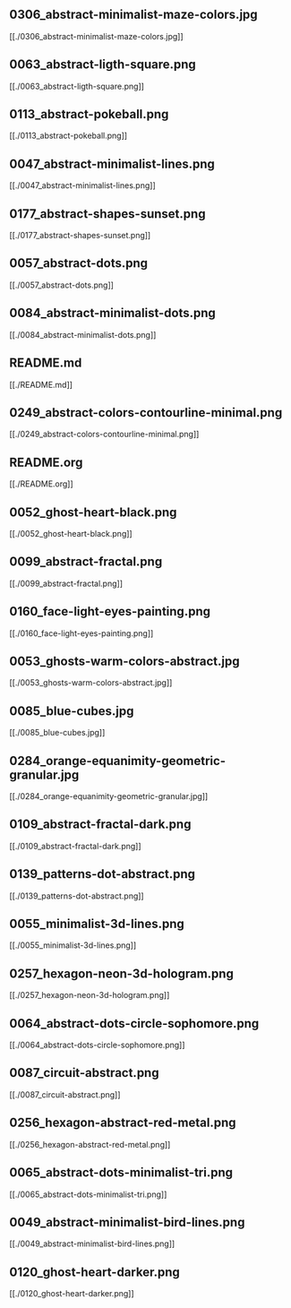 ## 0306_abstract-minimalist-maze-colors.jpg
[[./0306_abstract-minimalist-maze-colors.jpg]]

## 0063_abstract-ligth-square.png
[[./0063_abstract-ligth-square.png]]

## 0113_abstract-pokeball.png
[[./0113_abstract-pokeball.png]]

## 0047_abstract-minimalist-lines.png
[[./0047_abstract-minimalist-lines.png]]

## 0177_abstract-shapes-sunset.png
[[./0177_abstract-shapes-sunset.png]]

## 0057_abstract-dots.png
[[./0057_abstract-dots.png]]

## 0084_abstract-minimalist-dots.png
[[./0084_abstract-minimalist-dots.png]]

## README.md
[[./README.md]]

## 0249_abstract-colors-contourline-minimal.png
[[./0249_abstract-colors-contourline-minimal.png]]

## README.org
[[./README.org]]

## 0052_ghost-heart-black.png
[[./0052_ghost-heart-black.png]]

## 0099_abstract-fractal.png
[[./0099_abstract-fractal.png]]

## 0160_face-light-eyes-painting.png
[[./0160_face-light-eyes-painting.png]]

## 0053_ghosts-warm-colors-abstract.jpg
[[./0053_ghosts-warm-colors-abstract.jpg]]

## 0085_blue-cubes.jpg
[[./0085_blue-cubes.jpg]]

## 0284_orange-equanimity-geometric-granular.jpg
[[./0284_orange-equanimity-geometric-granular.jpg]]

## 0109_abstract-fractal-dark.png
[[./0109_abstract-fractal-dark.png]]

## 0139_patterns-dot-abstract.png
[[./0139_patterns-dot-abstract.png]]

## 0055_minimalist-3d-lines.png
[[./0055_minimalist-3d-lines.png]]

## 0257_hexagon-neon-3d-hologram.png
[[./0257_hexagon-neon-3d-hologram.png]]

## 0064_abstract-dots-circle-sophomore.png
[[./0064_abstract-dots-circle-sophomore.png]]

## 0087_circuit-abstract.png
[[./0087_circuit-abstract.png]]

## 0256_hexagon-abstract-red-metal.png
[[./0256_hexagon-abstract-red-metal.png]]

## 0065_abstract-dots-minimalist-tri.png
[[./0065_abstract-dots-minimalist-tri.png]]

## 0049_abstract-minimalist-bird-lines.png
[[./0049_abstract-minimalist-bird-lines.png]]

## 0120_ghost-heart-darker.png
[[./0120_ghost-heart-darker.png]]

